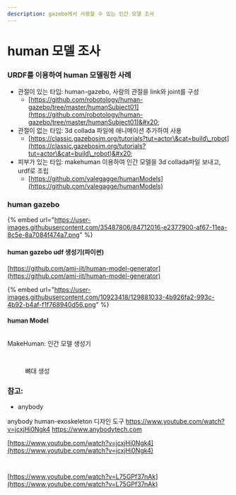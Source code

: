 ```yaml
---
description: gazebo에서 사용할 수 있는 인간 모델 조사
---
```


# human  모델 조사

### URDF를 이용하여 human 모델링한 사례&#x20;

* 관절이 있는 타입: human-gazebo, 사람의 관절을 link와 joint를 구성
  * [https://github.com/robotology/human-gazebo/tree/master/humanSubject01](https://github.com/robotology/human-gazebo/tree/master/humanSubject01)&#x20;
* 관절이 없는 타입:  3d collada 파일에 애니메이션 추가하여 사용
  * [https://classic.gazebosim.org/tutorials?tut=actor\&cat=build\_robot](https://classic.gazebosim.org/tutorials?tut=actor\&cat=build\_robot)&#x20;
* 피부가 있는 타입: makehuman 이용하여 인간 모델을 3d collada파일 보내고, urdf로 조립&#x20;
  * [https://github.com/valegagge/humanModels](https://github.com/valegagge/humanModels)

### human gazebo

{% embed url="https://user-images.githubusercontent.com/35487806/84712016-e2377900-af67-11ea-8c5e-8a7084f474a7.png" %}

#### human gazebo udf 생성기(파이썬)

[https://github.com/ami-iit/human-model-generator](https://github.com/ami-iit/human-model-generator)

{% embed url="https://user-images.githubusercontent.com/10923418/129881033-4b926fa2-993c-4b92-b4af-f1f768940d56.png" %}

#### human Model

<figure><img src="https://i.imgur.com/tYoPEKS.png" alt=""><figcaption></figcaption></figure>

MakeHuman: 인간 모델 생성기&#x20;

<div>

<figure><img src="https://i.imgur.com/OMvtscg.png" alt=""><figcaption></figcaption></figure>

 

<figure><img src="https://i.imgur.com/YKJTv62.png" alt=""><figcaption><p>뼈대 생성</p></figcaption></figure>

</div>

### 참고:

* anybody

anybody human-exoskeleton 디자인 도구 https://www.youtube.com/watch?v=jcxjHi0Ngk4 https://www.anybodytech.com

&#x20;[https://www.youtube.com/watch?v=jcxjHi0Ngk4](https://www.youtube.com/watch?v=jcxjHi0Ngk4)

<div>

<figure><img src="https://i.imgur.com/L5jk53f.png" alt=""><figcaption></figcaption></figure>

 

<figure><img src="https://i.imgur.com/Vmj3fHt.png" alt=""><figcaption></figcaption></figure>

</div>

[https://www.youtube.com/watch?v=L75GPf37nAk](https://www.youtube.com/watch?v=L75GPf37nAk)

